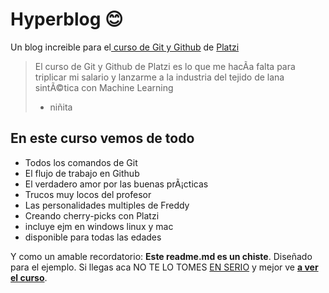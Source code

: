 # Hyperblog 😊
Un blog increible para el[ curso de Git y Github](https://platzi.com/cursos/git-github/ " curso de Git y Github") de [Platzi](https://platzi.com/ "Platzi")
> El curso de Git y Github de Platzi es lo que me hacÃ­a falta para triplicar mi salario y lanzarme a la industria del tejido de lana sintÃ©tica con Machine Learning
> - niñita

## En este curso vemos de todo
* Todos los comandos de Git
* El flujo de trabajo en Github
* El verdadero amor por las buenas prÃ¡cticas
* Trucos muy locos del profesor
* Las personalidades multiples de Freddy
* Creando cherry-picks con Platzi
* incluye ejm en windows linux y mac
* disponible para todas las edades


Y como un amable recordatorio: **Este readme.md es un chiste**.  Diseñado para el ejemplo. Si llegas aca NO TE LO TOMES [EN SERIO](https://emojipedia.org/smiling-face-with-smiling-eyes/ "EN SERIO") y mejor ve [**a ver el curso**](https://platzi.com/cursos/git-github/ "a ver el curso").